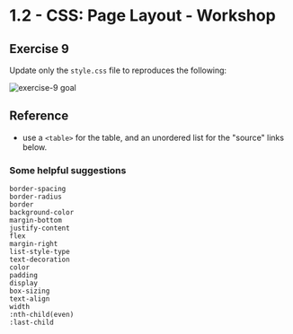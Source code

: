 # 1.2 - CSS: Page Layout - Workshop

## Exercise 9

Update only the `style.css` file to reproduces the following:

![exercise-9 goal](../../__1-lecture/assets/ex-9-goal.gif)

## Reference

- use a `<table>` for the table, and an unordered list for the "source" links below.

### Some helpful suggestions

```
border-spacing
border-radius
border
background-color
margin-bottom
justify-content
flex
margin-right
list-style-type
text-decoration
color
padding
display
box-sizing
text-align
width
:nth-child(even)
:last-child
```
